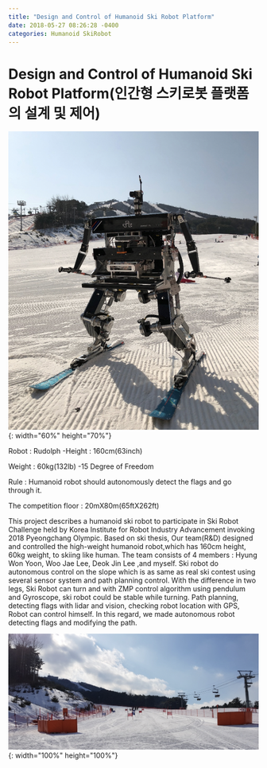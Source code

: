 ```yaml
---
title: "Design and Control of Humanoid Ski Robot Platform"
date: 2018-05-27 08:26:28 -0400
categories: Humanoid SkiRobot
---
```

# Design and Control of Humanoid Ski Robot Platform(인간형 스키로봇 플랫폼의 설계 및 제어)
![title](/photos/Rudolf.png){: width="60%" height="70%"}

Robot : Rudolph -Height : 160cm(63inch)

Weight : 60kg(132lb) -15 Degree of Freedom

Rule : Humanoid robot should autonomously detect the flags and go through it.

The competition floor : 20mX80m(65ftX262ft)

 This project describes a humanoid ski robot to participate in Ski Robot Challenge held by Korea Institute for Robot Industry Advancement invoking 2018 Pyeongchang Olympic. Based on ski thesis, Our team(R&D) designed and controlled the high-weight humanoid robot,which has 160cm height, 60kg weight, to skiing like human. The team consists of 4 members : Hyung Won Yoon, Woo Jae Lee, Deok Jin Lee ,and myself. Ski robot do autonomous control on the slope which is as same as real ski contest using several sensor system and path planning control. With the difference in two legs, Ski Robot can turn and with ZMP control algorithm using pendulum and Gyroscope, ski robot could be stable while turning. Path planning, detecting flags with lidar and vision, checking robot location with GPS, Robot can control himself. In this regard, we made autonomous robot detecting flags and modifying the path.

![title](/photos/Skirobot_Ground.png){: width="100%" height="100%"}










